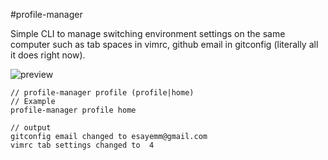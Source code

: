 #profile-manager

Simple CLI to manage switching environment settings on the same computer such as tab spaces in vimrc, github email in gitconfig (literally all it does right now).

![preview](https://github.com/esayemm/profile-manager-cli/blob/master/screenshots/profile-manager.gif?raw=true)

```
// profile-manager profile (profile|home)
// Example
profile-manager profile home

// output
gitconfig email changed to esayemm@gmail.com
vimrc tab settings changed to  4
```
